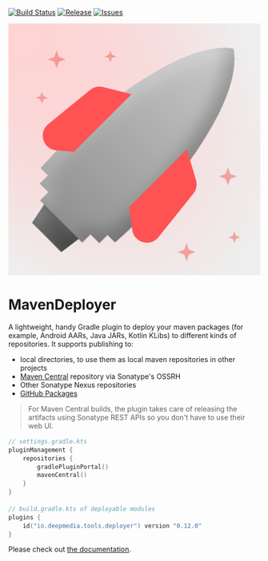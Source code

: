 [![Build Status](https://github.com/deepmedia/MavenDeployer/actions/workflows/build.yml/badge.svg?event=push)](https://github.com/deepmedia/MavenDeployer/actions)
[![Release](https://img.shields.io/github/release/deepmedia/MavenDeployer.svg)](https://github.com/deepmedia/MavenDeployer/releases)
[![Issues](https://img.shields.io/github/issues-raw/deepmedia/MavenDeployer.svg)](https://github.com/deepmedia/MavenDeployer/issues)

![Project logo](assets/logo.svg)

# MavenDeployer

A lightweight, handy Gradle plugin to deploy your maven packages (for example, Android AARs, Java JARs, Kotlin KLibs)
to different kinds of repositories. It supports publishing to:
- local directories, to use them as local maven repositories in other projects
- [Maven Central](https://central.sonatype.org/) repository via Sonatype's OSSRH
- Other Sonatype Nexus repositories
- [GitHub Packages](https://docs.github.com/en/packages)

> For Maven Central builds, the plugin takes care of releasing the artifacts using Sonatype REST APIs so you don't have to use their web UI. 

```kotlin
// settings.gradle.kts
pluginManagement {
    repositories {
        gradlePluginPortal()
        mavenCentral()
    }
}

// build.gradle.kts of deployable modules
plugins {
    id("io.deepmedia.tools.deployer") version "0.12.0"
}
```

Please check out [the documentation](https://opensource.deepmedia.io/deployer).
